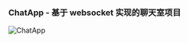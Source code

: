 ### ChatApp - 基于 websocket 实现的聊天室项目

![ChatApp](https://github.com/flightzw/chat-app/actions/workflows/docker-ci.yml/badge.svg?branch=master&event=push)
